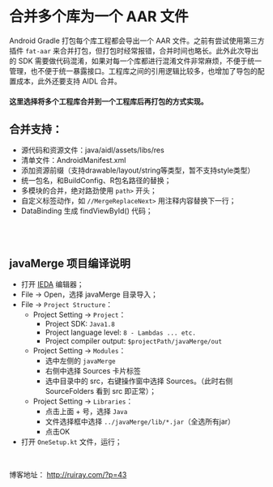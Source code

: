 # 合并多个库为一个 AAR 文件

Android Gradle 打包每个库工程都会导出一个 AAR 文件。之前有尝试使用第三方插件 `fat-aar` 来合并打包，但打包时经常报错，合并时间也略长。此外此次导出的 SDK 需要做代码混淆，如果对每一个库都进行混淆文件非常麻烦，不便于统一管理，也不便于统一暴露接口。工程库之间的引用逻辑比较多，也增加了导包的配置成本，此外还要支持 AIDL 合并。


#### 这里选择将多个工程库合并到一个工程库后再打包的方式实现。

## 合并支持：

- 源代码和资源文件：java/aidl/assets/libs/res
- 清单文件：AndroidManifest.xml
- 添加资源前缀（支持drawable/layout/string等类型，暂不支持style类型）
- 统一包名，和BuildConfig、R包名路径的替换；
- 多模块的合并，绝对路劲使用 `path>` 开头；
- 自定义标签动作，如 `//MergeReplaceNext>` 用注释内容替换下一行；
- DataBinding 生成 findViewById() 代码；

<br/><br/>

## javaMerge 项目编译说明

- 打开 [IEDA](https://www.jetbrains.com/idea/download/#section=mac) 编辑器；
- File -> Open，选择 javaMerge 目录导入；
- File -> `Project Structure`：
    - Project Setting -> `Project`：
        - Project SDK:  `Java1.8`
        - Project language level:  `8 - Lambdas ... etc.`
        - Project compiler output: `$projectPath/javaMerge/out`
    - Project Setting -> `Modules`：
        - 选中左侧的 `javaMerge`
        - 右侧中选择 Sources 卡片标签
        - 选中目录中的 src，右键操作窗中选择 Sources。（此时右侧 SourceFolders 看到 src 即正常）；
    - Project Setting -> `Libraries`：
        - 点击上面 + 号，选择 `Java`
        - 文件选择框中选择 `../javaMerge/lib/*.jar`（全选所有jar）
        - 点击OK
- 打开 `OneSetup.kt` 文件，运行；


<br/>

博客地址： <http://ruiray.com/?p=43>

